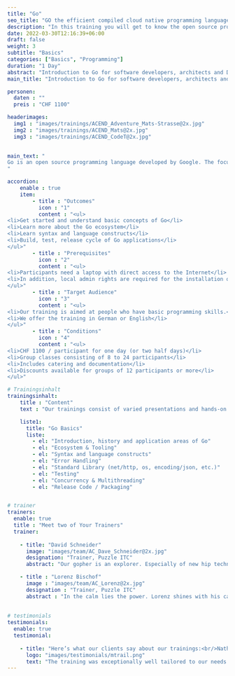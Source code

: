 ```yaml
---
title: "Go"
seo_title: "GO the efficient compiled cloud native programming language."
description: "In this training you will get to know the open source programming language Go. We will also show you how to pragmatically develop applications in the container environment."
date: 2022-03-30T12:16:39+06:00
draft: false
weight: 3
subtitle: "Basics"
categories: ["Basics", "Programming"]
duration: "1 Day"
abstract: "Introduction to Go for software developers, architects and DevOps engineers."
main_title: "Introduction to Go for software developers, architects and DevOps engineers."

personen: 
  daten : ""
  preis : "CHF 1100"

headerimages:
  img1 : "images/trainings/ACEND_Adventure_Mats-Strasse@2x.jpg"
  img2 : "images/trainings/ACEND_Mats@2x.jpg"
  img3 : "images/trainings/ACEND_CodeT@2x.jpg"
  

main_text: "
Go is an open source programming language developed by Google. The focus was on pragmatism, so that the simplest and cleanest possible program code can be created, which is executed efficiently. Go is often used for applications and infrastructure components based on scalable network services, cloud computing and containers.
"

accordion:
    enable : true
    item:
        - title : "Outcomes"
          icon : "1"
          content : "<ul>
<li>Get started and understand basic concepts of Go</li>
<li>Learn more about the Go ecosystem</li>
<li>Learn syntax and language constructs</li>
<li>Build, test, release cycle of Go applications</li>
</ul>"
        - title : "Prerequisites"
          icon : "2"
          content : "<ul>
<li>Participants need a laptop with direct access to the Internet</li>
<li>In addition, local admin rights are required for the installation of the development environment.</li>
</ul>"
        - title : "Target Audience"
          icon : "3"
          content : "<ul>
<li>Our training is aimed at people who have basic programming skills.</li>
<li>We offer the training in German or English</li>
</ul>"
        - title : "Conditions"
          icon : "4"
          content : "<ul>
<li>CHF 1100 / participant for one day (or two half days)</li>
<li>Group classes consisting of 8 to 24 participants</li>
<li>Includes catering and documentation</li>
<li>Discounts available for groups of 12 participants or more</li>
</ul>"

# Trainingsinhalt
trainingsinhalt: 
    title : "Content"
    text : "Our trainings consist of varied presentations and hands-on labs to deliver their content in an exciting way.<br/>"

    liste1:
      title: "Go Basics"
      liste:
        - el: "Introduction, history and application areas of Go"
        - el: "Ecosystem & Tooling"
        - el: "Syntax and language constructs"
        - el: "Error Handling"
        - el: "Standard Library (net/http, os, encoding/json, etc.)"
        - el: "Testing"
        - el: "Concurrency & Multithreading"
        - el: "Release Code / Packaging"


# trainer
trainers:
  enable: true
  title : "Meet two of Your Trainers"
  trainer:
     
    - title: "David Schneider"
      image: "images/team/AC_Dave_Schneider@2x.jpg"
      designation: "Trainer, Puzzle ITC"
      abstract: "Our gopher is an explorer. Especially of new hip technologies, as well as of fine hoppy variations under the arbors of Bern's old town."

    - title : "Lorenz Bischof"
      image : "images/team/AC_Lorenz@2x.jpg"
      designation : "Trainer, Puzzle ITC"
      abstract : "In the calm lies the power. Lorenz shines with his calm and level-headed manner when it comes to the most complex topics in the IT world."
      
      
# testimonials
testimonials:
  enable: true
  testimonial:
    
    - title: "Here’s what our clients say about our trainings:<br/>Nathanael Weber, Bern"
      logo: "images/testimonials/mtrail.png"
      text: "The training was exceptionally well tailored to our needs. The practical exercises were just difficult enough that more questions about Helm arose and were answered competently by the instructor. Many thanks acend for this experience!"
---
```

